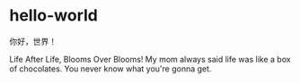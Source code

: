 # hello-world
你好，世界！

Life After Life, Blooms Over Blooms!
My mom always said life was like a box of chocolates. You never know what you're gonna get.
